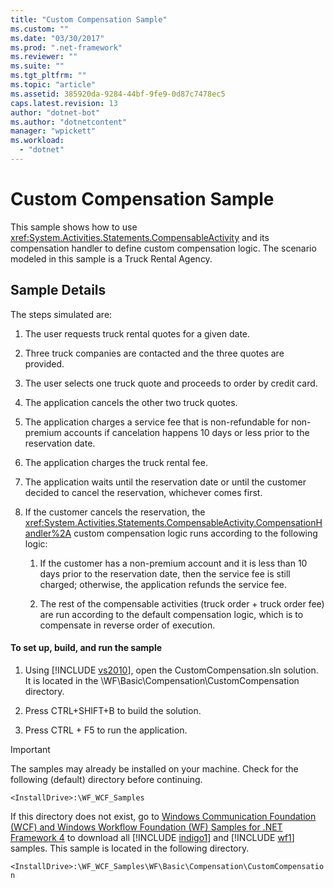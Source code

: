 ```yaml
---
title: "Custom Compensation Sample"
ms.custom: ""
ms.date: "03/30/2017"
ms.prod: ".net-framework"
ms.reviewer: ""
ms.suite: ""
ms.tgt_pltfrm: ""
ms.topic: "article"
ms.assetid: 385920da-9284-44bf-9fe9-0d87c7478ec5
caps.latest.revision: 13
author: "dotnet-bot"
ms.author: "dotnetcontent"
manager: "wpickett"
ms.workload: 
  - "dotnet"
---
```

# Custom Compensation Sample
This sample shows how to use <xref:System.Activities.Statements.CompensableActivity> and its compensation handler to define custom compensation logic. The scenario modeled in this sample is a Truck Rental Agency.  
  
## Sample Details  
 The steps simulated are:  
  
1.  The user requests truck rental quotes for a given date.  
  
2.  Three truck companies are contacted and the three quotes are provided.  
  
3.  The user selects one truck quote and proceeds to order by credit card.  
  
4.  The application cancels the other two truck quotes.  
  
5.  The application charges a service fee that is non-refundable for non-premium accounts if cancelation happens 10 days or less prior to the reservation date.  
  
6.  The application charges the truck rental fee.  
  
7.  The application waits until the reservation date or until the customer decided to cancel the reservation, whichever comes first.  
  
8.  If the customer cancels the reservation, the <xref:System.Activities.Statements.CompensableActivity.CompensationHandler%2A> custom compensation logic runs according to the following logic:  
  
    1.  If the customer has a non-premium account and it is less than 10 days prior to the reservation date, then the service fee is still charged; otherwise, the application refunds the service fee.  
  
    2.  The rest of the compensable activities (truck order + truck order fee) are run according to the default compensation logic, which is to compensate in reverse order of execution.  
  
#### To set up, build, and run the sample  
  
1. Using [!INCLUDE [vs2010](../../../../includes/vs2010-md.md)], open the CustomCompensation.sln solution. It is located in the \WF\Basic\Compensation\CustomCompensation directory.  
  
2. Press CTRL+SHIFT+B to build the solution.  
  
3. Press CTRL + F5 to run the application.  
  
> [!IMPORTANT]
>  The samples may already be installed on your machine. Check for the following (default) directory before continuing.  
> 
>  `<InstallDrive>:\WF_WCF_Samples`  
> 
>  If this directory does not exist, go to [Windows Communication Foundation (WCF) and Windows Workflow Foundation (WF) Samples for .NET Framework 4](http://go.microsoft.com/fwlink/?LinkId=150780) to download all [!INCLUDE [indigo1](../../../../includes/indigo1-md.md)] and [!INCLUDE [wf1](../../../../includes/wf1-md.md)] samples. This sample is located in the following directory.  
> 
>  `<InstallDrive>:\WF_WCF_Samples\WF\Basic\Compensation\CustomCompensation`